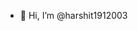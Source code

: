 - 👋 Hi, I’m @harshit1912003
<!---
harshit1912003/harshit1912003 is a ✨ special ✨ repository because its `README.md` (this file) appears on your GitHub profile.
You can click the Preview link to take a look at your changes.
--->
